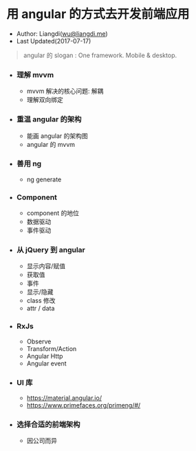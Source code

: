 # 用 angular 的方式去开发前端应用
* Author: Liangdi(wu@liangdi.me)
* Last Updated(2017-07-17)
> angular 的 slogan : One framework. Mobile & desktop.

* ### 理解 mvvm
  * mvvm 解决的核心问题: 解耦
  * 理解双向绑定

* ### 重温 angular 的架构
  * 能画 angular 的架构图
  * angular 的 mvvm
* ### 善用 ng
  * ng generate
* ### Component
  * component 的地位
  * 数据驱动
  * 事件驱动
* ### 从 jQuery 到 angular
  * 显示内容/赋值
  * 获取值
  * 事件
  * 显示/隐藏
  * class 修改
  * attr / data

* ### RxJs
  * Observe
  * Transform/Action
  * Angular Http
  * Angular event
* ### UI 库
  * https://material.angular.io/
  * https://www.primefaces.org/primeng/#/

* ### 选择合适的前端架构
  * 因公司而异
